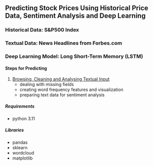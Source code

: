 ## Predicting Stock Prices Using Historical Price Data, Sentiment Analysis and Deep Learning

### Historical Data: S&P500 Index

### Textual Data: News Headlines from Forbes.com

### Deep Learning Model: Long Short-Term Memory (LSTM)

#### Steps for Predicting

1. [Browsing, Cleaning and Analysing Textual Input](./01_browse_dataset.ipynb)
	- dealing with missing fields
	- creating word frequency features and visualization
	- preparing text data for sentiment analysis

##### Requirements

- python 3.11

##### Libraries

- pandas
- sklearn
- wordcloud
- matplotlib